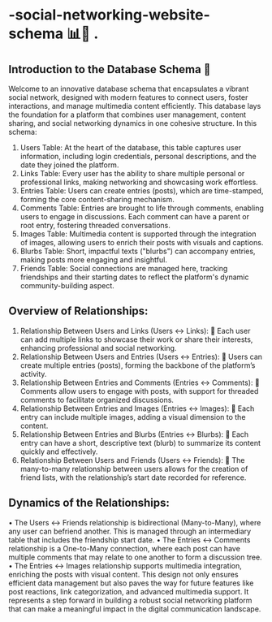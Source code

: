 # -social-networking-website-schema 📊🚀 .

## Introduction to the Database Schema 🎯
Welcome to an innovative database schema that encapsulates a vibrant social network, designed with modern features to connect users, foster interactions, and manage multimedia content efficiently. This database lays the foundation for a platform that combines user management, content sharing, and social networking dynamics in one cohesive structure.
In this schema:
1.	Users Table: At the heart of the database, this table captures user information, including login credentials, personal descriptions, and the date they joined the platform.
2.	Links Table: Every user has the ability to share multiple personal or professional links, making networking and showcasing work effortless.
3.	Entries Table: Users can create entries (posts), which are time-stamped, forming the core content-sharing mechanism.
4.	Comments Table: Entries are brought to life through comments, enabling users to engage in discussions. Each comment can have a parent or root entry, fostering threaded conversations.
5.	Images Table: Multimedia content is supported through the integration of images, allowing users to enrich their posts with visuals and captions.
6.	Blurbs Table: Short, impactful texts ("blurbs") can accompany entries, making posts more engaging and insightful.
7.	Friends Table: Social connections are managed here, tracking friendships and their starting dates to reflect the platform's dynamic community-building aspect.


## Overview of Relationships:
1.	Relationship Between Users and Links (Users ↔ Links):
🔹	Each user can add multiple links to showcase their work or share their interests, enhancing professional and social networking.
2.	Relationship Between Users and Entries (Users ↔ Entries):
🔹	Users can create multiple entries (posts), forming the backbone of the platform’s activity.
3.	Relationship Between Entries and Comments (Entries ↔ Comments):
🔹	Comments allow users to engage with posts, with support for threaded comments to facilitate organized discussions.
4.	Relationship Between Entries and Images (Entries ↔ Images):
🔹	Each entry can include multiple images, adding a visual dimension to the content.
5.	Relationship Between Entries and Blurbs (Entries ↔ Blurbs):
🔹	Each entry can have a short, descriptive text (blurb) to summarize its content quickly and effectively.
6.	Relationship Between Users and Friends (Users ↔ Friends):
🔹	The many-to-many relationship between users allows for the creation of friend lists, with the relationship’s start date recorded for reference.

## Dynamics of the Relationships:
•	The Users ↔ Friends relationship is bidirectional (Many-to-Many), where any user can befriend another. This is managed through an intermediary table that includes the friendship start date.
•	The Entries ↔ Comments relationship is a One-to-Many connection, where each post can have multiple comments that may relate to one another to form a discussion tree.
•	The Entries ↔ Images relationship supports multimedia integration, enriching the posts with visual content.
This design not only ensures efficient data management but also paves the way for future features like post reactions, link categorization, and advanced multimedia support. It represents a step forward in building a robust social networking platform that can make a meaningful impact in the digital communication landscape.
